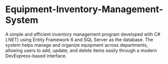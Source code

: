 # Equipment-Inventory-Management-System
A simple and efficient inventory management program developed with C# (.NET) using Entity Framework 6 and SQL Server as the database. The system helps manage and organize equipment across departments, allowing users to add, update, and delete items easily through a modern DevExpress-based interface.
